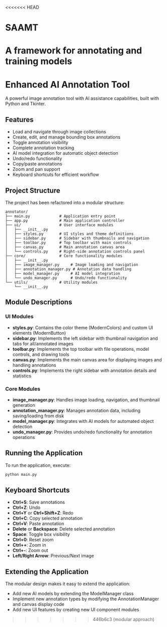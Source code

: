 <<<<<<< HEAD
# SAAMT
A framework for annotating and training models
=======
# Enhanced AI Annotation Tool

A powerful image annotation tool with AI assistance capabilities, built with Python and Tkinter.

## Features

- Load and navigate through image collections
- Create, edit, and manage bounding box annotations
- Toggle annotation visibility
- Complete annotation tracking
- AI model integration for automatic object detection
- Undo/redo functionality
- Copy/paste annotations
- Zoom and pan support
- Keyboard shortcuts for efficient workflow

## Project Structure

The project has been refactored into a modular structure:

```
annotator/
├── main.py             # Application entry point
├── app.py              # Main application controller
├── ui/                 # User interface modules
│   ├── __init__.py
│   ├── styles.py       # UI styles and theme definitions
│   ├── sidebar.py      # Sidebar with thumbnails and navigation
│   ├── toolbar.py      # Top toolbar with main controls
│   ├── canvas.py       # Main annotation canvas area
│   └── controls.py     # Right-side annotation controls panel
├── core/               # Core functionality modules
│   ├── __init__.py
│   ├── image_manager.py     # Image loading and navigation
│   ├── annotation_manager.py # Annotation data handling
│   ├── model_manager.py     # AI model integration
│   └── undo_manager.py      # Undo/redo functionality
└── utils/              # Utility modules
    └── __init__.py
```

## Module Descriptions

### UI Modules

- **styles.py**: Contains the color theme (ModernColors) and custom UI elements (ModernButton)
- **sidebar.py**: Implements the left sidebar with thumbnail navigation and tabs for all/annotated images
- **toolbar.py**: Implements the top toolbar with file operations, model controls, and drawing tools
- **canvas.py**: Implements the main canvas area for displaying images and handling annotations
- **controls.py**: Implements the right sidebar with annotation details and statistics

### Core Modules

- **image_manager.py**: Handles image loading, navigation, and thumbnail generation
- **annotation_manager.py**: Manages annotation data, including saving/loading from disk
- **model_manager.py**: Integrates with AI models for automated object detection
- **undo_manager.py**: Provides undo/redo functionality for annotation operations

## Running the Application

To run the application, execute:

```bash
python main.py
```

## Keyboard Shortcuts

- **Ctrl+S**: Save annotations
- **Ctrl+Z**: Undo
- **Ctrl+Y** or **Ctrl+Shift+Z**: Redo
- **Ctrl+C**: Copy selected annotation
- **Ctrl+V**: Paste annotation
- **Delete** or **Backspace**: Delete selected annotation
- **Space**: Toggle box visibility
- **Ctrl+0**: Reset zoom
- **Ctrl++**: Zoom in
- **Ctrl+-**: Zoom out
- **Left/Right Arrow**: Previous/Next image

## Extending the Application

The modular design makes it easy to extend the application:

- Add new AI models by extending the ModelManager class
- Implement new annotation types by modifying the AnnotationManager and canvas display code
- Add new UI features by creating new UI component modules
>>>>>>> 446b6c3 (modular approach)
